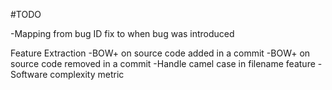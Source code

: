 #TODO

-Mapping from bug ID fix to when bug was introduced

Feature Extraction
-BOW+ on source code added in a commit
-BOW+ on source code removed in a commit
-Handle camel case in filename feature
-Software complexity metric 

